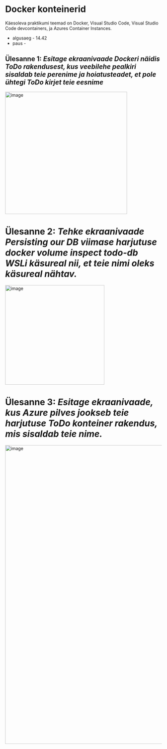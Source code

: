 # Docker konteinerid

Käesoleva praktikumi teemad on Docker, Visual Studio Code, Visual Studio Code devcontainers, ja Azures Container Instances. 

  *  algusaeg  - 14.42
  *  paus  - 

## Ülesanne 1: _Esitage ekraanivaade Dockeri näidis ToDo rakendusest, kus veebilehe pealkiri sisaldab teie perenime ja hoiatusteadet, et pole ühtegi ToDo kirjet teie eesnime_
<img width="392" alt="image" src="https://github.com/riikaseeba/opsys2023/assets/144622934/59020c5e-827c-482a-aba7-7e96a712ce62">

# Ülesanne 2: _Tehke ekraanivaade Persisting our DB viimase harjutuse docker volume inspect todo-db WSLi käsureal nii, et teie nimi oleks käsureal nähtav._
<img width="319" alt="image" src="https://github.com/riikaseeba/opsys2023/assets/144622934/2ad2e6bf-d62a-4cc8-9bf6-9ced8dfcdde6">

# Ülesanne 3: _Esitage ekraanivaade, kus Azure pilves jookseb teie harjutuse ToDo konteiner rakendus, mis sisaldab teie nime._
<img width="958" alt="image" src="https://github.com/riikaseeba/opsys2023/assets/144622934/a9d27cc6-ef82-4448-bac5-6e0079e03bea">
